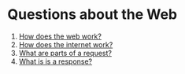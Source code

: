 # Questions about the Web

1. [How does the web work?](web/how-web-works.md)
2. [How does the internet work?](web/internet.md)
3. [What are parts of a request?](web/requests.md)
4. [What is is a response?](web/response.md)
